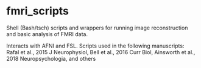 # fmri_scripts

Shell (Bash/tsch) scripts and wrappers for running image reconstruction and basic analysis of FMRI data. 

Interacts with AFNI and FSL. Scripts used in the following manuscripts: 
Rafal et al., 2015 J Neurophysiol, Bell et al., 2016 Curr Biol, Ainsworth et al., 2018 Neuropsychologia, and others
